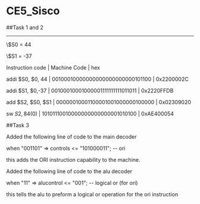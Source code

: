 CE5_Sisco
=========

##Task 1 and 2

------------
\\$S0 = 44


\\$S1 = -37


Instruction code    |    Machine Code                      |      hex



addi $S0, $0, 44    |    00100010000000000000000000101100  |   0x2200002C


addi $S1, $0,-37    |    00100010001000001111111111011011  |   0x2220FFDB


add  $S2, $S0, $S1  |   00000010001100001001000000100000   |  0x02309020


sw   $S2, 84($0)    |    10101110010000000000000001010100  |   0xAE400054


##Task 3

Added the following line of code to the main decoder 


when "001101" => controls <= "101000011"; -- ori


this adds the ORI instruction capability to the machine.


Added the following line of code to the alu decoder


when "11" => alucontrol <= "001"; -- logical or (for ori)


this tells the alu to preform a logical or operation for the ori instruction

